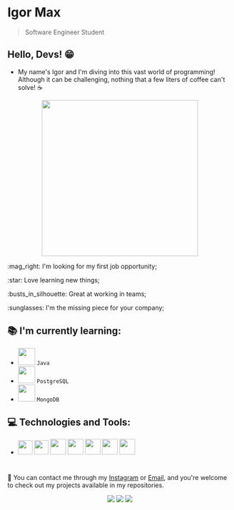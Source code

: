 ###
#  Igor Max
> Software Engineer Student  


## Hello, Devs! :grin:
- My name's Igor and I'm diving into this vast world of programming! Although it can be challenging, nothing that a few liters of coffee can't solve! :coffee:
<p align="center">
<img src="https://dl.openseauserdata.com/cache/originImage/files/527a9783c28c70962773a73db797ea4d.gif" width="350"/>
</p>


 <p>:mag_right: I'm looking for my first job opportunity;</p>
 <p> :star: Love learning new things;</p>
 <p> :busts_in_silhouette: Great at working in teams;</p>
 <p> :sunglasses: I'm the missing piece for your company;</p>
 
 

## :books: I'm currently learning: 
- <img src="https://cdn.jsdelivr.net/gh/devicons/devicon/icons/java/java-original.svg" width="38" /> `Java`
- <img src="https://cdn.jsdelivr.net/gh/devicons/devicon/icons/postgresql/postgresql-original.svg" width="38" /> `PostgreSQL`
- <img src="https://cdn.jsdelivr.net/gh/devicons/devicon/icons/mongodb/mongodb-original.svg" width="38"/> `MongoDB`
          
          

## :computer: Technologies and Tools:
- <img src="https://cdn.jsdelivr.net/gh/devicons/devicon/icons/html5/html5-original.svg" width="32" />  <img src="https://cdn.jsdelivr.net/gh/devicons/devicon/icons/css3/css3-original.svg" width="32" />  <img src="https://cdn.jsdelivr.net/gh/devicons/devicon/icons/git/git-original.svg" width="35"/>  <img src="https://cdn.jsdelivr.net/gh/devicons/devicon/icons/github/github-original.svg" width="35" /> <img src="https://cdn.jsdelivr.net/gh/devicons/devicon/icons/react/react-original.svg" width="35" /> <img src="https://cdn.jsdelivr.net/gh/devicons/devicon/icons/javascript/javascript-original.svg" width="35" /> <img src="https://cdn.jsdelivr.net/gh/devicons/devicon/icons/nodejs/nodejs-original.svg" width="35" />
          
          
 
 
                   
#     
:speech_balloon: You can contact me through my [Instagram](https://www.instagram.com/igormax7/) or [Email](igormaxnunes@gmail.com), and you're welcome to check out my projects available in my repositories.

<div align="center">
   <a href="https://www.instagram.com/igormax7/" target="_blank"><img src="https://img.shields.io/badge/-Instagram-%23E4405F?style=for-the-badge&logo=instagram&logoColor=white" target="_blank"></a>
  <a href="www.linkedin.com/in/igor-max-lima" target="_blank"><img src="https://img.shields.io/badge/-LinkedIn-%230077B5?style=for-the-badge&logo=linkedin&logoColor=white" target="_blank"></a>
  <a href="mailto:contato@igormaxnunes"><img src="https://img.shields.io/badge/Gmail-D14836?style=for-the-badge&logo=gmail&logoColor=white" target="_blank"></a>
</div> 



<!--
**igormaxlima/igormaxlima** is a ✨ _special_ ✨ repository because its `README.md` (this file) appears on your GitHub profile.

Here are some ideas to get you started:

- 🔭 Im currently working for Jsav
- 🌱 I’m currently learning ...
- 👯 I’m looking to collaborate on ...
- 🤔 I’m looking for help with ...
- 💬 Ask me about ...
- 📫 How to reach me: ...
- 😄 Pronouns: ...
- ⚡ Fun fact: ...
-->
